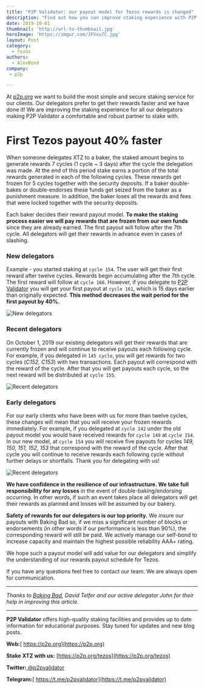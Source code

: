 ```yaml
---
title: "P2P Validator: our payout model for Tezos rewards is changed"
description: "Find out how you can improve staking experience with P2P Validator"
date: 2019-10-01
thumbnail: 'http://url-to-thumbnail.jpg'
heroImage: 'https://imgur.com/JFVxu7C.jpg'
layout: Post
category:
  - tezos
authors:
  - AlexBond
company:
 - p2p

---
```


At [p2p.org](https://p2p.org) we want to build the most simple and secure staking service for our clients. Our delegators prefer to get their rewards faster and we have done it! We are improving the staking experience for all our delegators making P2P Validator a comfortable and robust partner to stake with.

# First Tezos payout 40% faster

When someone delegates XTZ to a baker, the staked amount begins to generate rewards 7 cycles (1 cycle ~ 3 days) after the cycle the delegation was made. At the end of this period stake earns a portion of the total rewards generated in each of the following cycles. These rewards get frozen for 5 cycles together with the security deposits. If a baker double-bakes or double-endorses these funds get seized from the baker as a punishment measure. In addition, the baker loses all the rewards and fees that were locked together with the security deposits.

Each baker decides their reward payout model. **To make the staking process easier we will pay rewards that are frozen from our own funds** since they are already earned. The first payout will follow after the 7th cycle. All delegators will get their rewards in advance even in cases of slashing.

### New delegators

Example - you started staking at `cycle 154`. The user will get their first reward after twelve cycles. Rewards begin accumulating after the 7th cycle. The first reward will follow at `cycle 166`. However, if you delegate to [P2P Validator](https://p2p.org) you will get your first payout at `cycle 161`, which is 15 days earlier than originally expected. **This method decreases the wait period for the first payout by 40%.**

![New delegators](https://imgur.com/doaleYb.jpg)

### Recent delegators

On October 1, 2019 our existing delegators will get their rewards that are currently frozen and will continue to receive payouts each following cycle. For example, if you delegated in `145 cycle`, you will get rewards for two cycles (*C152, C153*) with two transactions. Each payout will correspond with the reward of the cycle. After that you will get payouts each cycle, so the next reward will be distributed at `cycle 155`.

![Recent delegators](https://imgur.com/SKZgTCy.jpg)

### Early delegators

For our early clients who have been with us for more than twelve cycles, these changes will mean that you will receive your frozen rewards immediately. For example, if you delegated at `cycle 142` under the old payout model you would have received rewards for `cycle 149` at `cycle 154`. In our new model, at `cycle 154` you will receive five payouts for cycles *149, 150, 151, 152, 153* that correspond with the reward of the cycle. After that cycle you will continue to receive rewards each following cycle without further delays or shortfalls. Thank you for delegating with us!

![Recent delegators](https://imgur.com/ZcHrKLA.jpg)

**We have confidence in the resilience of our infrastructure. We take full responsibility for any losses** in the event of double-baking/endorsing occurring. In other words, if such an event takes place all delegators will get their rewards as planned and losses will be assumed by our bakery.

**Safety of rewards for our delegators is our top priority.** We insure our payouts with Baking Bad so, if we miss a significant number of blocks or endorsements (in other words if our performance is less than 90%), the corresponding reward will still be paid. We actively manage our self-bond to increase capacity and maintain the highest possible reliability AAA+ rating.

We hope such a payout model will add value for our delegators and simplify the understanding of our rewards payout schedule for Tezos. 

If you have any questions feel free to contact our team. We are always open for communication.

------

*Thanks to [Baking Bad](https://sure.baking-bad.org/), David Telfer and our active delegator John for their help in improving this article.*

------

**P2P Validator** offers high-quality staking facilities and provides up to date information for educational purposes. Stay tuned for updates and new blog posts.

**Web:**[ https://p2p.org](https://p2p.org)

**Stake XTZ with us:** [https://p2p.org/tezos](https://p2p.org/tezos)

**Twitter:**[ @p2pvalidator](https://twitter.com/p2pvalidator)

**Telegram:**[ https://t.me/p2pvalidator](https://t.me/p2pvalidator)